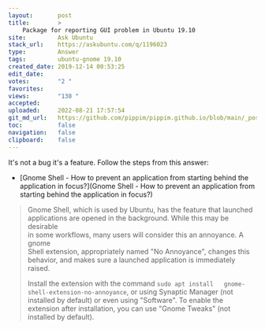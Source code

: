 ```yaml
---
layout:       post
title:        >
    Package for reporting GUI problem in Ubuntu 19.10
site:         Ask Ubuntu
stack_url:    https://askubuntu.com/q/1196023
type:         Answer
tags:         ubuntu-gnome 19.10
created_date: 2019-12-14 00:53:25
edit_date:    
votes:        "2 "
favorites:    
views:        "138 "
accepted:     
uploaded:     2022-08-21 17:57:54
git_md_url:   https://github.com/pippim/pippim.github.io/blob/main/_posts/2019/2019-12-14-Package-for-reporting-GUI-problem-in-Ubuntu-19.10.md
toc:          false
navigation:   false
clipboard:    false
---
```


It's not a bug it's a feature. Follow the steps from this answer:

- [Gnome Shell - How to prevent an application from starting behind the application in focus?](Gnome Shell - How to prevent an application from starting behind the application in focus?)

> Gnome Shell, which is used by Ubuntu, has the feature that launched  
> applications are opened in the background. While this may be desirable  
> in some workflows, many users will consider this an annoyance. A gnome  
> Shell extension, appropriately named "No Annoyance", changes this  
> behavior, and makes sure a launched application is immediately raised.  
>   
> Install the extension with the command `sudo apt install  
> gnome-shell-extension-no-annoyance`, or using Synaptic Manager (not  
> installed by default) or even using "Software". To enable the  
> extension after installation, you can use "Gnome Tweaks" (not  
> installed by default).  

